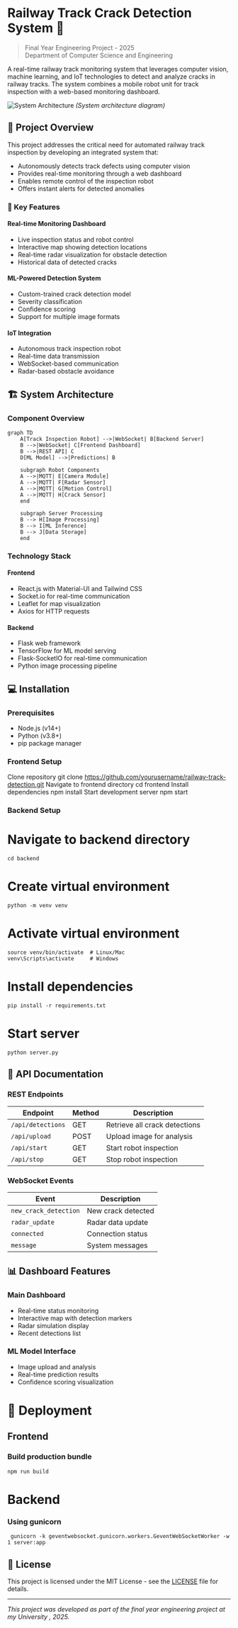 # Railway Track Crack Detection System 🚂

> Final Year Engineering Project - 2025  
> Department of Computer Science and Engineering

A real-time railway track monitoring system that leverages computer vision, machine learning, and IoT technologies to detect and analyze cracks in railway tracks. The system combines a mobile robot unit for track inspection with a web-based monitoring dashboard.

![System Architecture](docs/system-architecture.png)
*(System architecture diagram)*

## 📌 Project Overview

This project addresses the critical need for automated railway track inspection by developing an integrated system that:
- Autonomously detects track defects using computer vision
- Provides real-time monitoring through a web dashboard
- Enables remote control of the inspection robot
- Offers instant alerts for detected anomalies

### 🎯 Key Features

#### Real-time Monitoring Dashboard
- Live inspection status and robot control
- Interactive map showing detection locations
- Real-time radar visualization for obstacle detection
- Historical data of detected cracks

#### ML-Powered Detection System
- Custom-trained crack detection model
- Severity classification
- Confidence scoring
- Support for multiple image formats

#### IoT Integration
- Autonomous track inspection robot
- Real-time data transmission
- WebSocket-based communication
- Radar-based obstacle avoidance

## 🏗️ System Architecture

### Component Overview

```mermaid
graph TD
    A[Track Inspection Robot] -->|WebSocket| B[Backend Server]
    B -->|WebSocket| C[Frontend Dashboard]
    B -->|REST API| C
    D[ML Model] -->|Predictions| B
    
    subgraph Robot Components
    A -->|MQTT| E[Camera Module]
    A -->|MQTT| F[Radar Sensor]
    A -->|MQTT| G[Motion Control]
    A -->|MQTT| H[Crack Sensor]
    end
    
    subgraph Server Processing
    B --> H[Image Processing]
    B --> I[ML Inference]
    B --> J[Data Storage]
    end
```

### Technology Stack

#### Frontend
- React.js with Material-UI and Tailwind CSS
- Socket.io for real-time communication
- Leaflet for map visualization
- Axios for HTTP requests

#### Backend
- Flask web framework
- TensorFlow for ML model serving
- Flask-SocketIO for real-time communication
- Python image processing pipeline

## 💻 Installation

### Prerequisites
- Node.js (v14+)
- Python (v3.8+)
- pip package manager

### Frontend Setup

Clone repository
git clone https://github.com/yourusername/railway-track-detection.git
Navigate to frontend directory
cd frontend
Install dependencies
npm install
Start development server
npm start

### Backend Setup

# Navigate to backend directory
`cd backend`

# Create virtual environment
`python -m venv venv`

# Activate virtual environment
```
source venv/bin/activate  # Linux/Mac
venv\Scripts\activate     # Windows
```

# Install dependencies
`pip install -r requirements.txt`

# Start server
`python server.py`

## 🔌 API Documentation

### REST Endpoints
| Endpoint | Method | Description |
|----------|--------|-------------|
| `/api/detections` | GET | Retrieve all crack detections |
| `/api/upload` | POST | Upload image for analysis |
| `/api/start` | GET | Start robot inspection |
| `/api/stop` | GET | Stop robot inspection |

### WebSocket Events
| Event | Description |
|-------|-------------|
| `new_crack_detection` | New crack detected |
| `radar_update` | Radar data update |
| `connected` | Connection status |
| `message` | System messages |

## 📊 Dashboard Features

### Main Dashboard
- Real-time status monitoring
- Interactive map with detection markers
- Radar simulation display
- Recent detections list

### ML Model Interface
- Image upload and analysis
- Real-time prediction results
- Confidence scoring visualization

# 🚀 Deployment

## Frontend

### Build production bundle
`npm run build`

# Backend

### Using gunicorn
`
gunicorn -k geventwebsocket.gunicorn.workers.GeventWebSocketWorker -w 1 server:app`

## 📄 License

This project is licensed under the MIT License - see the [LICENSE](LICENSE) file for details.

---
*This project was developed as part of the final year engineering project at my University , 2025.*

